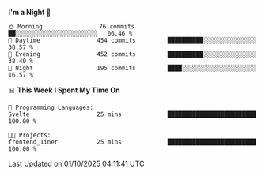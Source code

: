 <!--START_SECTION:waka-->
**I'm a Night 🦉** 

```text
🌞 Morning                76 commits          ██░░░░░░░░░░░░░░░░░░░░░░░   06.46 % 
🌆 Daytime                454 commits         ██████████░░░░░░░░░░░░░░░   38.57 % 
🌃 Evening                452 commits         ██████████░░░░░░░░░░░░░░░   38.40 % 
🌙 Night                  195 commits         ████░░░░░░░░░░░░░░░░░░░░░   16.57 % 
```


📊 **This Week I Spent My Time On** 

```text
💬 Programming Languages: 
Svelte                   25 mins             █████████████████████████   100.00 % 

🐱‍💻 Projects: 
frontend_1iner           25 mins             █████████████████████████   100.00 % 
```


 Last Updated on 01/10/2025 04:11:41 UTC
<!--END_SECTION:waka-->
